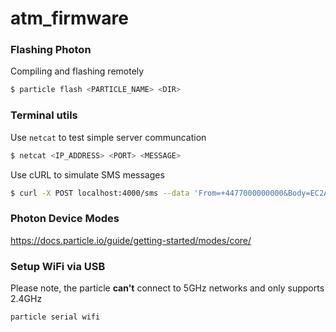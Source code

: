 # atm_firmware
### Flashing Photon
Compiling and flashing remotely

```sh
$ particle flash <PARTICLE_NAME> <DIR>
```

### Terminal utils
Use `netcat` to test simple server communcation

```sh
$ netcat <IP_ADDRESS> <PORT> <MESSAGE>
```

Use cURL to simulate SMS messages

```sh
$ curl -X POST localhost:4000/sms --data 'From=+4477000000000&Body=EC2A 3AR'
```

### Photon Device Modes
https://docs.particle.io/guide/getting-started/modes/core/

### Setup WiFi via USB
Please note, the particle **can't** connect to 5GHz networks and only supports 2.4GHz

```
particle serial wifi
```
